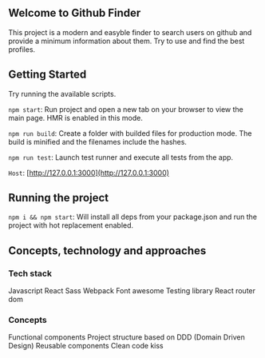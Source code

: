## Welcome to Github Finder

This project is a modern and easyble finder to search users on github and provide a minimum information about them. Try to use and find the best profiles.

## Getting Started

Try running the available scripts.

`npm start`: Run project and open a new tab on your browser to view the main page. HMR is enabled in this mode.

`npm run build`: Create a folder with builded files for production mode. The build is minified and the filenames include the hashes.

`npm run test`: Launch test runner and execute all tests from the app.

`Host`: [http://127.0.0.1:3000](http://127.0.0.1:3000)

## Running the project

`npm i && npm start`: Will install all deps from your package.json and run the project with hot replacement enabled.

## Concepts, technology and approaches

### Tech stack
Javascript
React
Sass
Webpack
Font awesome
Testing library
React router dom

### Concepts
Functional components
Project structure based on DDD (Domain Driven Design)
Reusable components
Clean code
kiss


